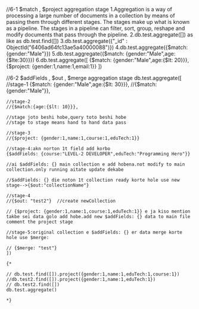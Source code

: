 //6-1 $match , $project aggregation stage
1.Aggregation is a way of processing a large number of documents in a collection by means of passing them through different stages. The stages make up what is known as a pipeline. The stages in a pipeline can filter, sort, group, reshape and modify documents that pass through the pipeline.
2.db.test.aggregate([]) as like as db.test.find([])
3.db.test.aggregate({"_id" : ObjectId("6406ad64fc13ae5a40000088")})
4.db.test.aggregate({$match: {gender:"Male"}})
5.db.test.aggregate({$match: {gender:"Male",age:{$lte:30}}})
6.db.test.aggregate([
{$match: {gender:"Male",age:{$lt: 20}}},
{$project: {gender:1,name:1,email:1}}
])

//6-2 $addFields , $out , $merge aggregation stage
db.test.aggregate([
    //stage-1
    {$match: {gender:"Male",age:{$lt: 30}}},
    //{$match: {gender:"Male"}},

    //stage-2
    //{$match:{age:{$lt: 10}}},

    //stage joto beshi hobe,query toto beshi hobe
    //stage to stage means hand to hand data pass

    //stage-3
    //{$project: {gender:1,name:1,course:1,eduTech:1}}

    //stage-4:akn norton 1t field add korbo
    {$addFields: {course:"LEVEL-2 DEVELOPER",eduTech:"Programming Hero"}}

    //ai $addFields: {} main collection e add hobena.not modify to main collection.only running aitate update dekabe

    //$addFields: {} die noton 1t collection ready korte hole use new stage-->{$out:"collectionName"}

    //stage-4
    //{$out: "test2"}  //create newCollection

    // {$project: {gender:1,name:1,course:1,eduTech:1}} e ja kiso mention takbe sei data golo add hobe.add new $addFields: {} data to main file comment the project stage

    //stage-5:original collection e $addFields: {} er data merge korte hole use $merge:

    // {$merge: "test"}
    ])

    {*

    // db.test.find([]).project({gender:1,name:1,eduTech:1,course:1})
    //db.test2.find([]).project({gender:1,name:1,eduTech:1})
    // db.test2.find([])
    db.test.aggregate()
    
    *}
